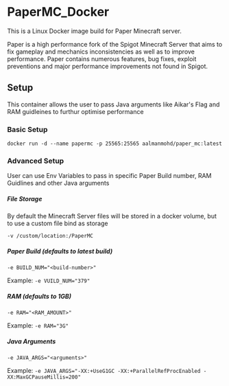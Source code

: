 # PaperMC_Docker

This is a Linux Docker image build for Paper Minecraft server.

Paper is a high performance fork of the Spigot Minecraft Server that aims to fix gameplay and mechanics inconsistencies as well as to improve performance. Paper contains numerous features, bug fixes, exploit preventions and major performance improvements not found in Spigot.

## Setup

This container allows the user to pass Java arguments like Aikar's Flag and RAM guidleines to furthur optimise performance

### Basic Setup

```docker run -d --name papermc -p 25565:25565 aalmanmohd/paper_mc:latest```

### Advanced Setup

User can use Env Variables to pass in specific Paper Build number, RAM Guidlines and other Java arguments

##### File Storage

By default the Minecraft Server files will be stored in a docker volume, but to use a custom file bind as storage

```-v /custom/location:/PaperMC```


##### Paper Build (defaults to latest build)

```-e BUILD_NUM="<build-number>"```

Example:
```-e VUILD_NUM="379"```

##### RAM (defaults to 1GB)

```-e RAM="<RAM_AMOUNT>"```

Example:
```-e RAM="3G"```

##### Java Arguments

```-e JAVA_ARGS="<arguments>"```

Example:
```-e JAVA_ARGS="-XX:+UseG1GC -XX:+ParallelRefProcEnabled -XX:MaxGCPauseMillis=200"```
